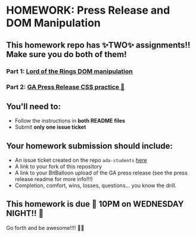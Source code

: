 #  HOMEWORK: Press Release and DOM Manipulation

## This homework repo has ✨TWO✨ assignments!! Make sure you do both of them!

### Part 1: [Lord of the Rings DOM manipulation](./dom/)

### Part 2: [GA Press Release CSS practice 💪](./press-release/)

## You'll need to:

- Follow the instructions in **both README files**
- Submit **only one issue ticket**

## Your homework submission should include:

- An issue ticket created on the repo `ada-students` [here](https://git.generalassemb.ly/nyc-wdi-ada/ada-students/issues/new)
- A link to your fork of this repository
- A link to your BitBalloon upload of the GA press release (see the press release readme for more info!!!)
- Completion, comfort, wins, losses, questions... you know the drill.

## This homework is due 🚨 10PM on WEDNESDAY NIGHT!! 🚨

Go forth and be awesome!!!! 💪💪
